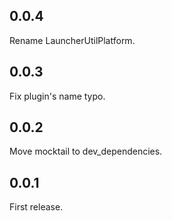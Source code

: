 ## 0.0.4

Rename LauncherUtilPlatform.

## 0.0.3

Fix plugin's name typo.

## 0.0.2

Move mocktail to dev_dependencies.

## 0.0.1

First release.
